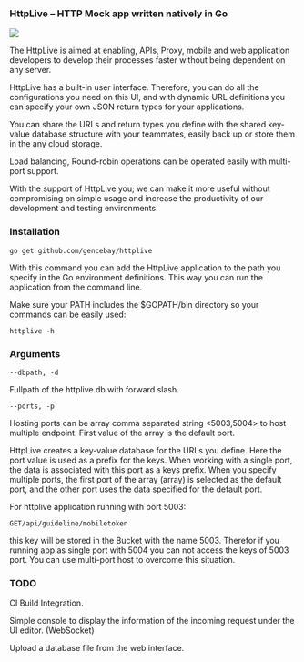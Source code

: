### HttpLive – HTTP Mock app written natively in Go

![](https://github.com/gencebay/httplive/blob/master/httplive.png)

The HttpLive is aimed at enabling, APIs, Proxy, mobile and web application developers to develop their processes faster without being dependent on any server.

HttpLive has a built-in user interface. Therefore, you can do all the configurations you need on this UI, and with dynamic URL definitions you can specify your own JSON return types for your applications.

You can share the URLs and return types you define with the shared key-value database structure with your teammates, easily back up or store them in the any cloud storage.

Load balancing, Round-robin operations can be operated easily with multi-port support.

With the support of HttpLive you; we can make it more useful without compromising on simple usage and increase the productivity of our development and testing environments.

### Installation

    go get github.com/gencebay/httplive

With this command you can add the HttpLive application to the path you specify in the Go environment definitions. This way you can run the application from the command line.

Make sure your PATH includes the $GOPATH/bin directory so your commands can be easily used:

    httplive -h

### Arguments

    --dbpath, -d

Fullpath of the httplive.db with forward slash.

    --ports, -p

Hosting ports can be array comma separated string <5003,5004> to host multiple endpoint. First value of the array is the default port.

HttpLive creates a key-value database for the URLs you define. Here the port value is used as a prefix for the keys. When working with a single port, the data is associated with this port as a keys prefix. When you specify multiple ports, the first port of the array (array) is selected as the default port, and the other port uses the data specified for the default port.

For httplive application running with port 5003:

    GET/api/guideline/mobiletoken

this key will be stored in the Bucket with the name 5003. Therefor if you running app as single port with 5004 you can not access the keys of 5003 port. You can use multi-port host to overcome this situation.

### TODO

CI Build Integration.

Simple console to display the information of the incoming request under the UI editor. (WebSocket)

Upload a database file from the web interface.
